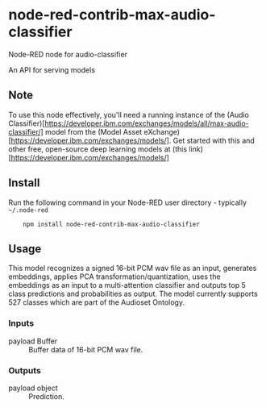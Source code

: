 node-red-contrib-max-audio-classifier
=====================

Node-RED node for audio-classifier

An API for serving models

Note
----

To use this node effectively, you'll need a running instance of the (Audio Classifier)[https://developer.ibm.com/exchanges/models/all/max-audio-classifier/] model 
from the (Model Asset eXchange)[https://developer.ibm.com/exchanges/models/]. Get started with this and other free, open-source deep learning models at (this link)[https://developer.ibm.com/exchanges/models/]


Install
-------

Run the following command in your Node-RED user directory - typically `~/.node-red`

        npm install node-red-contrib-max-audio-classifier

Usage
-----
<html>
<p>This model recognizes a signed 16-bit PCM wav file as an input, generates embeddings, applies PCA transformation/quantization, uses the embeddings as an input to a multi-attention classifier and outputs top 5 class predictions and probabilities as output. The model currently supports 527 classes which are part of the Audioset Ontology.</p>
<h3>Inputs</h3>
<dl class="message-properties">
    <dt>payload <span class="property-type">Buffer</span></dt>
    <dd>Buffer data of 16-bit PCM wav file.</dd>
    </dl>
    <h3>Outputs</h3>
    <dl class="message-properties">
        <dt>payload <span class="property-type">object</span></dt>
        <dd>Prediction.</dd>
    </dl>
    </html>
